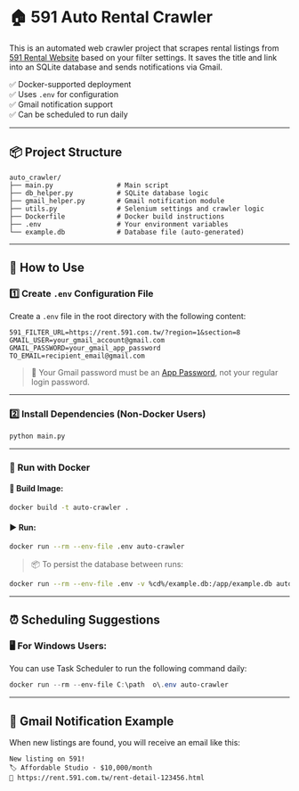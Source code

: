 # 🏠 591 Auto Rental Crawler

This is an automated web crawler project that scrapes rental listings from [591 Rental Website](https://rent.591.com.tw) based on your filter settings. It saves the title and link into an SQLite database and sends notifications via Gmail.

✅ Docker-supported deployment  
✅ Uses `.env` for configuration  
✅ Gmail notification support  
✅ Can be scheduled to run daily

---

## 📦 Project Structure

```
auto_crawler/
├── main.py                # Main script
├── db_helper.py           # SQLite database logic
├── gmail_helper.py        # Gmail notification module
├── utils.py               # Selenium settings and crawler logic
├── Dockerfile             # Docker build instructions
├── .env                   # Your environment variables
└── example.db             # Database file (auto-generated)
```

---

## 🚀 How to Use

### 1️⃣ Create `.env` Configuration File

Create a `.env` file in the root directory with the following content:

```
591_FILTER_URL=https://rent.591.com.tw/?region=1&section=8
GMAIL_USER=your_gmail_account@gmail.com
GMAIL_PASSWORD=your_gmail_app_password
TO_EMAIL=recipient_email@gmail.com
```

> 📌 Your Gmail password must be an [App Password](https://myaccount.google.com/apppasswords), not your regular login password.

---

### 2️⃣ Install Dependencies (Non-Docker Users)

```bash
python main.py
```

---

### 🐳 Run with Docker

#### 🔨 Build Image:

```bash
docker build -t auto-crawler .
```

#### ▶️ Run:

```bash
docker run --rm --env-file .env auto-crawler
```

> 📦 To persist the database between runs:
```bash
docker run --rm --env-file .env -v %cd%/example.db:/app/example.db auto-crawler
```

---

## ⏰ Scheduling Suggestions

### 🖥️ For Windows Users:
You can use Task Scheduler to run the following command daily:

```powershell
docker run --rm --env-file C:\path	o\.env auto-crawler
```

---

## 📧 Gmail Notification Example

When new listings are found, you will receive an email like this:

```
New listing on 591!
🏷️ Affordable Studio · $10,000/month
🔗 https://rent.591.com.tw/rent-detail-123456.html
```
